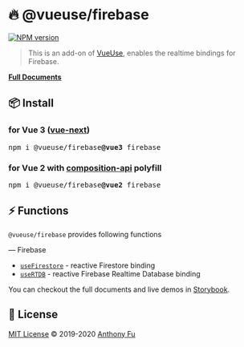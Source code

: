 # 🔥 @vueuse/firebase

[![NPM version](https://img.shields.io/npm/v/@vueuse/firebase?color=a1b858)](https://www.npmjs.com/package/@vueuse/firebase)

> This is an add-on of [VueUse](https://github.com/antfu), enables the realtime bindings for Firebase. 

[**Full Documents**](https://vueuse.js.org/)

## 📦 Install

### for Vue 3 ([vue-next](https://github.com/vuejs/vue-next))

<pre>
npm i @vueuse/firebase<b>@vue3</b> firebase 
</pre>

### for Vue 2 with [composition-api](https://github.com/vuejs/composition-api) polyfill

<pre>
npm i @vueuse/firebase<b>@vue2</b> firebase
</pre>

## ⚡ Functions

`@vueuse/firebase` provides following functions

<!--GENEARTED LIST, DO NOT MODIFY MANUALLY-->
<!--FUNCTIONS_LIST_STARTS-->

 — Firebase
  - [`useFirestore`](https://vueuse.js.org/?path=/story/add-ons-firebase--usefirestore) - reactive Firestore binding
  - [`useRTDB`](https://vueuse.js.org/?path=/story/add-ons-firebase--usertdb) - reactive Firebase Realtime Database binding

<!--FUNCTIONS_LIST_ENDS-->

You can checkout the full documents and live demos in [Storybook](https://vueuse.js.org/).


## 📄 License

[MIT License](https://github.com/antfu/vueuse/blob/master/LICENSE) © 2019-2020 [Anthony Fu](https://github.com/antfu)
